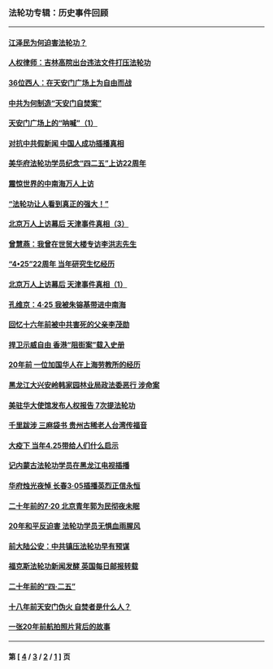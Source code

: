 ### 法轮功专辑：历史事件回顾
---
#### [江泽民为何迫害法轮功？](../../pages/nf5793/n13876324.md?02170430) 
#### [人权律师：吉林高院出台违法文件打压法轮功](../../pages/nf5793/n13825665.md?02170430) 
#### [36位西人：在天安门广场上为自由而战](../../pages/nf5793/n13390029.md?02170430) 
#### [中共为何制造“天安门自焚案”](../../pages/nf5793/n13183270.md?02170430) 
#### [天安门广场上的“呐喊”（1）](../../pages/nf5793/n13105277.md?02170430) 
#### [对抗中共假新闻 中国人成功插播真相](../../pages/nf5793/n12910618.md?02170430) 
#### [美华府法轮功学员纪念“四二五”上访22周年](../../pages/nf5793/n12904445.md?02170430) 
#### [震惊世界的中南海万人上访](../../pages/nf5793/n12903976.md?02170430) 
#### [“法轮功让人看到真正的强大！”](../../pages/nf5793/n12903195.md?02170430) 
#### [北京万人上访幕后 天津事件真相（3）](../../pages/nf5793/n12902807.md?02170430) 
#### [曾慧燕：我曾在世贸大楼专访李洪志先生](../../pages/nf5793/n12898729.md?02170430) 
#### [“4•25”22周年 当年研究生忆经历](../../pages/nf5793/n12894152.md?02170430) 
#### [北京万人上访幕后 天津事件真相（1）](../../pages/nf5793/n12885174.md?02170430) 
#### [孔维京：4·25 我被朱镕基带进中南海](../../pages/nf5793/n12864987.md?02170430) 
#### [回忆十六年前被中共害死的父亲李茂勋](../../pages/nf5793/n12880270.md?02170430) 
#### [捍卫示威自由 香港“阻街案”载入史册](../../pages/nf5793/n12811245.md?02170430) 
#### [20年前 一位加国华人在上海劳教所的经历](../../pages/nf5793/n12707932.md?02170430) 
#### [黑龙江大兴安岭韩家园林业局政法委恶行 涉命案](../../pages/nf5793/n12622815.md?02170430) 
#### [美驻华大使馆发布人权报告 7次提法轮功](../../pages/nf5793/n12520541.md?02170430) 
#### [千里跋涉 三麻袋书 贵州古稀老人台湾传福音](../../pages/nf5793/n12198750.md?02170430) 
#### [大疫下 当年4.25带给人们什么启示](../../pages/nf5793/n12058565.md?02170430) 
#### [记内蒙古法轮功学员在黑龙江电视插播](../../pages/nf5793/n11699194.md?02170430) 
#### [华府烛光夜悼 长春3·05插播英烈正信永恒](../../pages/nf5793/n11397432.md?02170430) 
#### [二十年前的7·20 北京青年郭为民彻夜未眠](../../pages/nf5793/n11354195.md?02170430) 
#### [20年和平反迫害 法轮功学员无惧血雨腥风](../../pages/nf5793/n11348279.md?02170430) 
#### [前大陆公安：中共镇压法轮功早有预谋](../../pages/nf5793/n11352168.md?02170430) 
#### [福克斯法轮功新闻发酵  英国每日邮报转载](../../pages/nf5793/n11285952.md?02170430) 
#### [二十年前的“四·二五”](../../pages/nf5793/n11207639.md?02170430) 
#### [十八年前天安门伪火 自焚者是什么人？](../../pages/nf5793/n10996556.md?02170430) 
#### [一张20年前航拍照片背后的故事](../../pages/nf5793/n10693797.md?02170430) 

---
#### 第 [ [4](./4.md?02170430) / [3](./3.md?02170430) / [2](./2.md?02170430) / [1](./1.md?02170430) ] 页
